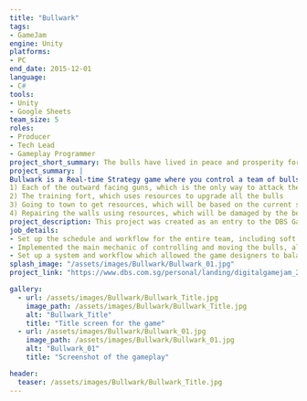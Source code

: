 ```yaml
---
title: "Bullwark"
tags: 
- GameJam
engine: Unity
platforms: 
- PC
end_date: 2015-12-01
language: 
- C#
tools: 
- Unity
- Google Sheets
team_size: 5
roles: 
- Producer
- Tech Lead
- Gameplay Programmer
project_short_summary: The bulls have lived in peace and prosperity for generations, but the jealous bears have come to bring them down. Play as five adorable bulls and defend your home from waves of evil bears. Collect resources, manage your fort and shoot down enemies in this unique base-defense strategy game!
project_summary: |
Bullwark is a Real-time Strategy game where you control a team of bulls in order to protect a fort from Bear attacks, by manning the turrets while managing your resources. You can send a bull to take care of one aspect of the fort:
1) Each of the outward facing guns, which is the only way to attack the intruding bears.
2) The training fort, which uses resources to upgrade all the bulls
3) Going to town to get resources, which will be based on the current state of the town, and the bull you sent out.
4) Repairing the walls using resources, which will be damaged by the bears.
project_description: This project was created as an entry to the DBS Game Jam 2015 under the theme of The Bears and the Bulls, and had to be made within 3 days. All assets, from graphics, to sounds, to scripts, were created from scratch within that time. We were able to win the Grand Prize amongst more than 40 other competitors from other Singapore schools nationwide. More details can be found at the official website link below.
job_details: 
- Set up the schedule and workflow for the entire team, including soft milestones, progress updates, and scoping.
- Implemented the main mechanic of controlling and moving the bulls, along with the ability to interact with objects such as the Turrets and the Walls.
- Set up a system and workflow which allowed the game designers to balance the stats of the game using Google Sheets and no code. This included details about the waves, and each individual bull's information.
splash_image: "/assets/images/Bullwark/Bullwark_01.jpg"
project_link: "https://www.dbs.com.sg/personal/landing/digitalgamejam_2015/bullwark.html"

gallery:
  - url: /assets/images/Bullwark/Bullwark_Title.jpg
    image_path: /assets/images/Bullwark/Bullwark_Title.jpg
    alt: "Bullwark_Title"
    title: "Title screen for the game"
  - url: /assets/images/Bullwark/Bullwark_01.jpg
    image_path: /assets/images/Bullwark/Bullwark_01.jpg
    alt: "Bullwark_01"
    title: "Screenshot of the gameplay"

header:
  teaser: /assets/images/Bullwark/Bullwark_Title.jpg
---
```

